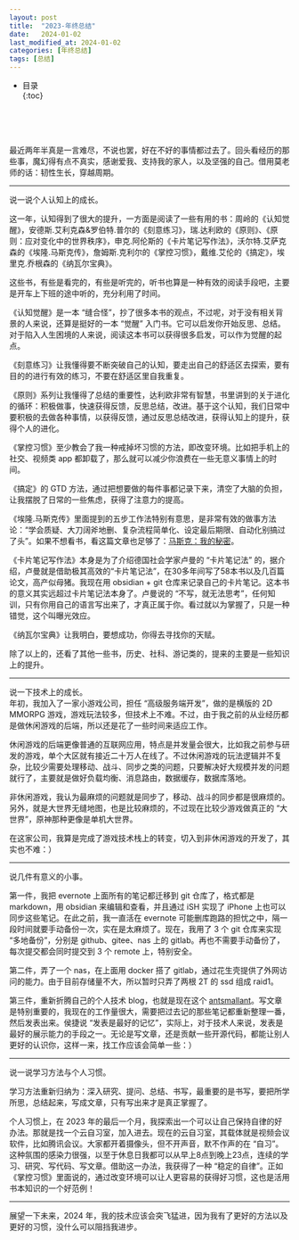 ```yaml
---
layout: post
title:  "2023-年终总结"
date:   2024-01-02
last_modified_at: 2024-01-02
categories: [年终总结]
tags: [总结]
---
```


* 目录  
{:toc}

<br>
<br>
<br>

最近两年半真是一言难尽，不说也罢，好在不好的事情都过去了。回头看经历的那些事，魔幻得有点不真实，感谢爱我、支持我的家人，以及坚强的自己。借用莫老师的话：韧性生长，穿越周期。   

---

说一说个人认知上的成长。  

这一年，认知得到了很大的提升，一方面是阅读了一些有用的书：周岭的《认知觉醒》，安德斯.艾利克森&罗伯特.普尔的《刻意练习》，瑞.达利欧的《原则》、《原则：应对变化中的世界秩序》，申克.阿伦斯的《卡片笔记写作法》，沃尔特.艾萨克森的《埃隆.马斯克传》，詹姆斯.克利尔的《掌控习惯》，戴维.艾伦的《搞定》，埃里克.乔根森的《纳瓦尔宝典》。   

这些书，有些是看完的，有些是听完的，听书也算是一种有效的阅读手段吧，主要是开车上下班的途中听的，充分利用了时间。

《认知觉醒》是一本 “缝合怪”，抄了很多本书的观点，不过呢，对于没有相关背景的人来说，还算是挺好的一本 “觉醒” 入门书。它可以启发你开始反思、总结。对于陷入人生困境的人来说，阅读这本书可以获得很多启发，可以作为觉醒的起点。  

《刻意练习》让我懂得要不断突破自己的认知，要走出自己的舒适区去探索，要有目的的进行有效的练习，不要在舒适区里自我重复。  

《原则》系列让我懂得了总结的重要性，达利欧非常有智慧，书里讲到的关于进化的循环：积极做事，快速获得反馈，反思总结，改进。基于这个认知，我们日常中要积极的去做各种事情，以获得反馈，通过反思总结改进，获得认知上的提升，获得个人的进化。  

《掌控习惯》至少教会了我一种戒掉坏习惯的方法，即改变环境。比如把手机上的社交、视频类 app 都卸载了，那么就可以减少你浪费在一些无意义事情上的时间。  

《搞定》的 GTD 方法，通过把想要做的每件事都记录下来，清空了大脑的负担，让我摆脱了日常的一些焦虑，获得了注意力的提高。  

《埃隆.马斯克传》里面提到的五步工作法特别有意思，是非常有效的做事方法论：“学会质疑、大刀阔斧地删、复杂流程简单化、设定最后期限、自动化别搞过了头”。如果不想看书，看这篇文章也足够了：[马斯克：我的秘密](https://mp.weixin.qq.com/s/tERiU5aUosfGHE4Drkl_Ew)。

《卡片笔记写作法》本身是为了介绍德国社会学家卢曼的 “卡片笔记法” 的，据介绍，卢曼就是借助极其高效的“卡片笔记法”，在30多年间写了58本书以及几百篇论文，高产似母猪。我现在用 obsidian + git 仓库来记录自己的卡片笔记。这本书的意义其实远超过卡片笔记法本身了。卢曼说的 “不写，就无法思考”，任何知训，只有你用自己的语言写出来了，才真正属于你。看过就以为掌握了，只是一种错觉，这个叫曝光效应。 

《纳瓦尔宝典》让我明白，要想成功，你得去寻找你的天赋。

除了以上的，还看了其他一些书，历史、社科、游记类的，提来的主要是一些知识上的提升。   

---

说一下技术上的成长。  
年初，我加入了一家小游戏公司，担任 “高级服务端开发”，做的是横版的 2D MMORPG 游戏，游戏玩法较多，但技术上不难。不过，由于我之前的从业经历都是做休闲游戏的后端，所以还是花了一些时间来适应工作。  

休闲游戏的后端更像普通的互联网应用，特点是并发量会很大，比如我之前参与研发的游戏，单个大区就有接近二十万人在线了。不过休闲游戏的玩法逻辑并不复杂，比较少需要处理移动、战斗、同步之类的问题，只要解决好大规模并发的问题就行了，主要就是做好负载均衡、消息路由，数据缓存，数据库落地。  

非休闲游戏，我认为最麻烦的问题就是同步了，移动、战斗的同步都是很麻烦的。另外，就是大世界无缝地图，也是比较麻烦的，不过现在比较少游戏做真正的 “大世界”，原神那种更像是单机大世界。   

在这家公司，我算是完成了游戏技术栈上的转变，切入到非休闲游戏的开发了，其实也不难：）

---

说几件有意义的小事。  

第一件，我把 evernote 上面所有的笔记都迁移到 git 仓库了，格式都是 markdown，用 obsidian 来编辑和查看，并且通过 iSH 实现了 iPhone 上也可以同步这些笔记。在此之前，我一直活在 evernote 可能删库跑路的担忧之中，隔一段时间就要手动备份一次，实在是太麻烦了。现在，我用了 3 个 git 仓库来实现 “多地备份”，分别是 github、gitee、nas 上的 gitlab。再也不需要手动备份了，每次提交都会同时提交到 3 个 remote 上，特别安全。   

第二件，弄了一个 nas，在上面用 docker 搭了 gitlab，通过花生壳提供了外网访问的能力。由于目前存储量不大，所以暂时只弄了两根 2T 的 ssd 组成 raid1。

第三件，重新折腾自己的个人技术 blog，也就是现在这个 [antsmallant](https://blog.antsmallant.top/)。写文章是特别重要的，我现在的工作量很大，需要把过去记的那些笔记都重新整理一番，然后发表出来。侯捷说 “发表是最好的记忆”，实际上，对于技术人来说，发表是最好的展示能力的手段之一。无论是写文章，还是贡献一些开源代码，都能让别人更好的认识你，这样一来，找工作应该会简单一些：）   

---

说一说学习方法与个人习惯。   

学习方法重新归纳为：深入研究、提问、总结、书写，最重要的是书写，要把所学所思，总结起来，写成文章，只有写出来才是真正掌握了。  

个人习惯上，在 2023 年的最后一个月，我探索出一个可以让自己保持自律的好办法。那就是找一个云自习室，加入进去。现在的云自习室，其载体就是视频会议软件，比如腾讯会议。大家都开着摄像头，但不开声音，默不作声的在 “自习”。这种氛围的感染力很强，以至于休息日我都可以从早上8点到晚上23点，连续的学习、研究、写代码、写文章。借助这一办法，我获得了一种 “稳定的自律”。正如《掌控习惯》里面说的，通过改变环境可以让人更容易的获得好习惯，这也是活用书本知识的一个好范例！

---

展望一下未来，2024 年，我的技术应该会突飞猛进，因为我有了更好的方法以及更好的习惯，没什么可以阻挡我进步。  